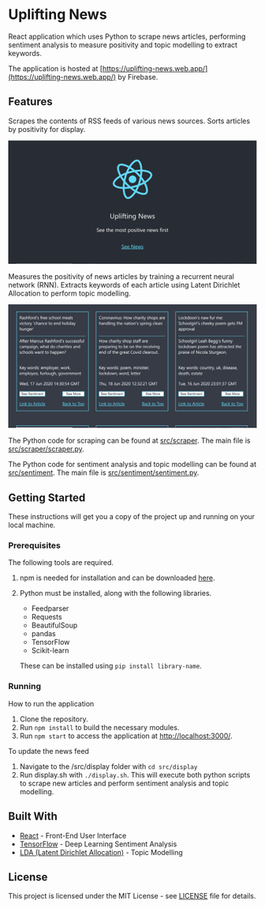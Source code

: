 # Uplifting News

React application which uses Python to scrape news articles, performing sentiment analysis to measure positivity and topic modelling to extract keywords.

The application is hosted at [https://uplifting-news.web.app/](https://uplifting-news.web.app/) by Firebase.

## Features

Scrapes the contents of RSS feeds of various news sources. Sorts articles by positivity for display.

![image1](images/image1.png)


Measures the positivity of news articles by training a recurrent neural network (RNN). Extracts keywords of each article using Latent Dirichlet Allocation to perform topic modelling.

![image2](images/image2.png)


The Python code for scraping can be found at [src/scraper](src/scraper). The main file is [src/scraper/scraper.py](src/scraper/scraper.py).

The Python code for sentiment analysis and topic modelling can be found at [src/sentiment](src/sentiment). The main file is [src/sentiment/sentiment.py](src/sentiment/sentiment.py).

## Getting Started

These instructions will get you a copy of the project up and running on your local machine.

### Prerequisites

The following tools are required.

1. npm is needed for installation and can be downloaded [here](https://nodejs.org/en/).

2. Python must be installed, along with the following libraries.
    * Feedparser
    * Requests
    * BeautifulSoup
    * pandas
    * TensorFlow
    * Scikit-learn

    These can be installed using ```pip install library-name```.

### Running

How to run the application

1. Clone the repository.
2. Run ```npm install``` to build the necessary modules.
3. Run ```npm start``` to access the application at [http://localhost:3000/](http://localhost:3000/).

To update the news feed

1. Navigate to the /src/display folder with ```cd src/display```
2. Run display.sh with ```./display.sh```. This will execute both python scripts to scrape new articles and perform sentiment analysis and topic modelling.

## Built With

* [React](https://reactjs.org/) - Front-End User Interface
* [TensorFlow](https://www.tensorflow.org/) - Deep Learning Sentiment Analysis
* [LDA (Latent Dirichlet Allocation)](https://scikit-learn.org/stable/modules/generated/sklearn.decomposition.LatentDirichletAllocation.html) - Topic Modelling

## License

This project is licensed under the MIT License - see [LICENSE](LICENSE) file for details.
